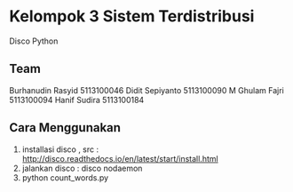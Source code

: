# Kelompok 3 Sistem Terdistribusi
Disco Python
## Team

Burhanudin Rasyid   5113100046
Didit Sepiyanto     5113100090
M Ghulam Fajri      5113100094
Hanif Sudira        5113100184

## Cara Menggunakan
1. installasi disco , src : http://disco.readthedocs.io/en/latest/start/install.html
2. jalankan disco : disco nodaemon
3. python count_words.py
